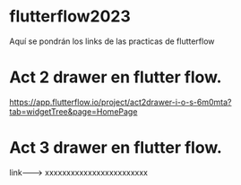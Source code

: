 # flutterflow2023
Aquí se pondrán los links de las practicas de flutterflow

# Act 2 drawer en flutter flow.
https://app.flutterflow.io/project/act2drawer-i-o-s-6m0mta?tab=widgetTree&page=HomePage

# Act 3 drawer en flutter flow.
link---> xxxxxxxxxxxxxxxxxxxxxxxx

